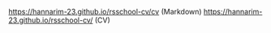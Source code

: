 https://hannarim-23.github.io/rsschool-cv/cv (Markdown)
https://hannarim-23.github.io/rsschool-cv/ (CV)
